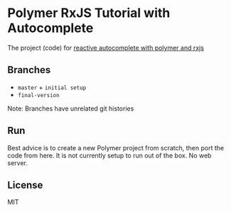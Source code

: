 # Polymer RxJS Tutorial with Autocomplete

The project (code) for [reactive autocomplete with polymer and rxjs](http://www.bbartosz.com/blog/2015/08/29/reactive-autocomplete-with-polymer-and-rxjs/)

## Branches

- `master` + `initial setup`
- `final-version`

Note: Branches have unrelated git histories

## Run

Best advice is to create a new Polymer project from scratch, then port the code from here. It is not currently setup to run out of the box. No web server.

## License

MIT
